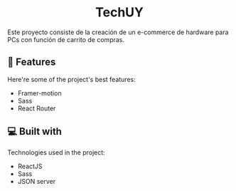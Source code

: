 <h1 align="center" id="title">TechUY</h1>

<p id="description">Este proyecto consiste de la creación de un e-commerce de hardware para PCs con función de carrito de compras.</p>

  
  
<h2>🧐 Features</h2>

Here're some of the project's best features:

*   Framer-motion
*   Sass
*   React Router

  
  
<h2>💻 Built with</h2>

Technologies used in the project:

*   ReactJS
*   Sass
*   JSON server